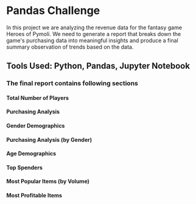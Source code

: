 # Pandas Challenge
In this project we are analyzing the revenue data for the fantasy game Heroes of Pymoli. We need to generate a report that breaks down the game's purchasing data into meaningful insights and produce a final summary observation of trends based on the data.
## Tools Used: Python, Pandas, Jupyter Notebook

### The final report contains following sections
#### Total Number of Players
#### Purchasing Analysis
#### Gender Demographics
#### Purchasing Analysis (by Gender)
#### Age Demographics
#### Top Spenders
#### Most Popular Items (by Volume)
#### Most Profitable Items